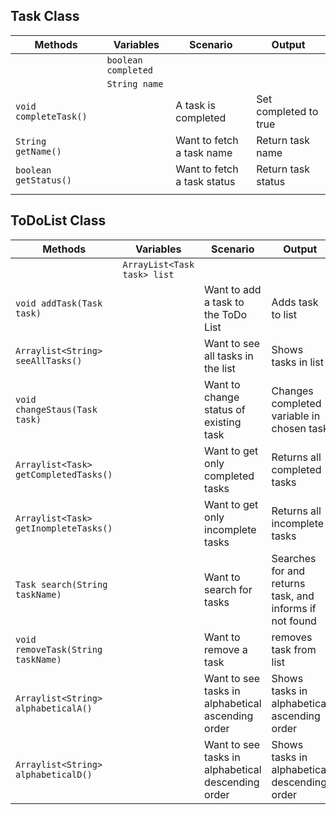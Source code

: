 
## Task Class

| Methods                 | Variables            | Scenario                    | Output                |
|-------------------------|----------------------|-----------------------------|-----------------------|
|                         | `boolean completed ` |                             |                       |
|                         | `String name `       |                             |                       |
| `void completeTask() `  |                      | A task is completed         | Set completed to true |
| `String getName() `     |                      | Want to fetch a task name   | Return task name      |
| `boolean getStatus()  ` |                      | Want to fetch a task status | Return task status    |
|                         |                      |                             |                       |


## ToDoList Class

| Methods                                 | Variables                    | Scenario                                           | Output                                                  |
|-----------------------------------------|------------------------------|----------------------------------------------------|---------------------------------------------------------|
|                                         | `ArrayList<Task task> list ` |                                                    |                                                         |
| ` void addTask(Task task) `             |                              | Want to add a task to the ToDo List                | Adds task to list                                       |
| ` Arraylist<String> seeAllTasks() `     |                              | Want to see all tasks in the list                  | Shows tasks in list                                     |
| ` void changeStaus(Task task) `         |                              | Want to change status of existing task             | Changes completed variable in chosen task               |
| ` Arraylist<Task> getCompletedTasks() ` |                              | Want to get only completed tasks                   | Returns all completed tasks                             |
| ` Arraylist<Task> getInompleteTasks() ` |                              | Want to get only incomplete tasks                  | Returns all incomplete tasks                            |
| ` Task search(String taskName) `        |                              | Want to search for tasks                           | Searches for and returns task, and informs if not found |
| ` void removeTask(String taskName) `    |                              | Want to remove a task                              | removes task from list                                  |
| ` Arraylist<String> alphabeticalA() `   |                              | Want to see tasks in alphabetical ascending order  | Shows tasks in alphabetical ascending order             |
| ` Arraylist<String> alphabeticalD() `   |                              | Want to see tasks in alphabetical descending order | Shows tasks in alphabetical descending order            |